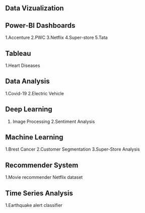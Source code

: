 ## Data Vizualization 
## Power-BI Dashboards
1.Accenture
2.PWC 
3.Netflix
4.Super-store
5.Tata

## Tableau
1.Heart Diseases

## Data Analysis
1.Covid-19
2.Electric Vehicle

## Deep Learning
1. Image Processing
2.Sentiment Analysis 

## Machine Learning 
1.Brest Cancer
2.Customer Segmentation
3.Super-Store Analysis 

## Recommender System
1.Movie recommender Netflix dataset

## Time Series Analysis
1.Earthquake alert classifier


